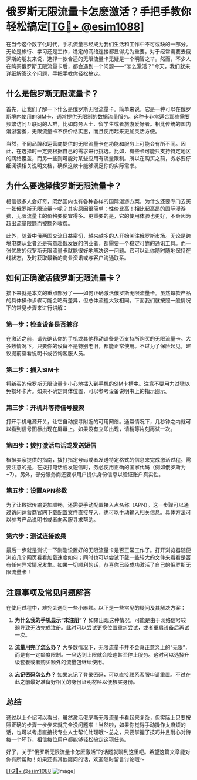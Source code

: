 # 俄罗斯无限流量卡怎麽激活？手把手教你轻松搞定[[TG💪+ @esim1088](https://t.me/s/esim1088)]

在当今这个数字化时代，手机流量已经成为我们生活和工作中不可或缺的一部分。无论是旅行、学习还是工作，稳定的网络连接都显得尤为重要。对于经常需要去俄罗斯的朋友来说，选择一款合适的无限流量卡无疑是一个明智之举。然而，不少人在购买俄罗斯无限流量卡后，都会遇到一个问题——“怎么激活？”今天，我们就来详细解答这个问题，手把手教你轻松搞定。

## 什么是俄罗斯无限流量卡？

首先，让我们了解一下什么是俄罗斯无限流量卡。简单来说，它是一种可以在俄罗斯境内使用的SIM卡，通常提供无限制的数据流量服务。这种卡非常适合那些需要频繁访问互联网的人群，比如商务人士、留学生或者旅游爱好者。相比传统的国内漫游套餐，无限流量卡不仅价格实惠，而且使用起来更加灵活方便。

当然，不同品牌和运营商提供的无限流量卡在功能和服务上可能会有所不同。因此，在选择时一定要根据自己的需求进行挑选。比如，有些卡可能只支持特定地区的网络覆盖，而另一些则可能对某些应用有流量限制。所以在购买之前，务必要仔细阅读相关说明文档，确保这款卡能够满足你的实际需求。

## 为什么要选择俄罗斯无限流量卡？

相信很多人会好奇，既然国内也有各种各样的国际漫游方案，为什么还要专门去买一张俄罗斯无限流量卡呢？其实原因很简单：性价比高！相比起高昂的国际漫游费，无限流量卡的价格要便宜得多。更重要的是，它的使用体验也更好，不会因为超出流量限额而被额外收费。

此外，随着中俄两国交流日益密切，越来越多的人开始关注俄罗斯市场。无论是跨境电商从业者还是有意赴俄发展的创业者，都需要一个稳定可靠的通讯工具。而一张优质的俄罗斯无限流量卡就能很好地解决这一问题。它可以让你随时随地保持在线状态，及时获取最新的商业资讯或与客户沟通联系。

## 如何正确激活俄罗斯无限流量卡？

接下来就是本文的重点部分了——如何正确激活俄罗斯无限流量卡。虽然每款产品的具体操作步骤可能会略有差异，但总体流程大致相同。下面我们就按照一般情况下的常见步骤来进行讲解：

### 第一步：检查设备是否兼容

在激活之前，请先确认你的手机或其他移动设备是否支持所购买的无限流量卡。大多数情况下，只要你的设备不是特别老旧，都能正常使用。不过为了保险起见，建议提前查看说明书或咨询客服人员。

### 第二步：插入SIM卡

将新买的俄罗斯无限流量卡小心地插入到手机的SIM卡槽中。注意不要用力过猛以免损坏卡片。如果不确定具体位置，可以参考设备说明书上的指示图示。

### 第三步：开机并等待信号搜索

打开手机电源开关，让它自动搜寻附近的可用网络。通常情况下，几秒钟之内就可以看到信号图标出现在屏幕上。如果没有立即出现，请稍等片刻再试一次。

### 第四步：拨打激活电话或发送短信

根据卖家提供的指南，拨打指定号码或者发送特定格式的信息来完成激活过程。需要注意的是，在拨打电话或发短信时，务必使用正确的国家代码（例如俄罗斯为+7）。另外，部分服务商还要求用户提供身份信息以验证账户真实性。

### 第五步：设置APN参数

为了让数据传输更加顺畅，还需要手动配置接入点名称（APN）。这一步骤可以通过访问运营商官网下载配置文件直接导入，也可以手动输入相关信息。具体方法可以参考产品说明书或者向客服寻求帮助。

### 第六步：测试连接效果

最后一步就是测试一下刚刚设置好的无限流量卡是否正常工作了。打开浏览器随便浏览几个网页看看加载速度如何；同时也可以尝试下载一些较大的文件来看看是否有任何异常情况发生。如果一切顺利的话，恭喜你已经成功激活了自己的俄罗斯无限流量卡！

## 注意事项及常见问题解答

在使用过程中，难免会遇到一些小麻烦。以下是一些常见的疑问及其解决方案：

1. **为什么我的手机显示“未注册”？**
   如果出现这种情况，可能是由于网络信号较弱导致无法完成注册。此时可以尝试更换位置重新尝试，或者重启设备后再试一次。

2. **流量用完了怎么办？**
   大多数情况下，无限流量卡并不会真正意义上的“无限”，而是有一定额度限制。一旦达到上限就会降速甚至停止服务。这时可以选择升级套餐或者购买额外的流量包继续使用。

3. **忘记密码怎么办？**
   如果忘记了登录密码，可以直接联系客服申请重置。不过在此之前最好准备好相关的身份证明材料以便核实身份。

## 总结

通过以上介绍可以看出，虽然激活俄罗斯无限流量卡看起来复杂，但实际上只要按照正确的步骤一步步来就完全没问题啦！当然啦，如果你觉得手动操作太麻烦的话，也可以考虑直接找专业人士帮忙处理哦～总之，只要掌握了技巧并且耐心对待每一个环节，相信每位用户都能够轻松搞定这项任务。

好了，关于“俄罗斯无限流量卡怎麽激活”的话题就聊到这里吧。希望这篇文章能对你有所帮助！如果还有其他疑问的话，欢迎随时留言讨论哦～

[[TG💪+ @esim1088](https://t.me/s/esim1088) ![Image](https://i.postimg.cc/4NQfJmqS/Snipaste-2025-05-13-00-14-12.png)]